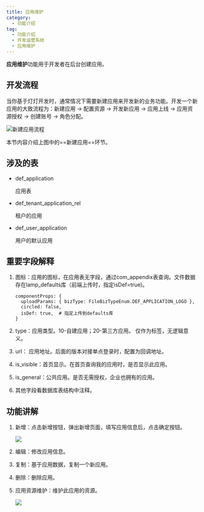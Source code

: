```yaml
---
title: 应用维护
category:
  - 功能介绍
tag:
  - 功能介绍
  - 开发运营系统
  - 应用维护
---
```


**应用维护**功能用于开发者在后台创建应用。

## 开发流程

当你基于灯灯开发时，通常情况下需要新建应用来开发新的业务功能。开发一个新应用的大致流程为：新建应用 ->  配置资源 -> 开发新应用 -> 应用上线 -> 应用资源授权 -> 创建账号 -> 角色分配。

![新建应用流程](/images/intro/开发运营_应用维护_新建应用流程.png)

本节内容介绍上图中的==新建应用==环节。



## 涉及的表

- def_application

  应用表

- def_tenant_application_rel

  租户的应用

- def_user_application

  用户的默认应用



## 重要字段解释

1. 图标：应用的图标，在应用表无字段，通过com_appendix表查询。文件数据存在lamp_defaults库（前端上传时，指定isDef=true)。

   ```tsx
   componentProps: {
     uploadParams: { bizType: FileBizTypeEnum.DEF_APPLICATION_LOGO },
     circled: false,
     isDef: true,  # 指定上传到defaults库
   }
   ```

2. type：应用类型。10-自建应用；20-第三方应用。 仅作为标签，无逻辑意义。

3. url： 应用地址。后面的版本对接单点登录时，配置为回调地址。

4. is_visible：首页显示。在首页查询我的应用时，是否显示此应用。

5. is_general：公共应用。是否无需授权，企业也拥有的应用。

6. 其他字段看数据库表结构中注释。



## 功能讲解

1. 新增：点击新增按钮，弹出新增页面，填写应用信息后，点击确定按钮。

   ![](/images/intro/操作_应用管理_新建应用.png)

2. 编辑：修改应用信息。

3. 复制：基于应用数据，复制一个新应用。

4. 删除：删除应用。

5. 应用资源维护：维护此应用的资源。

   ![](/images/intro/操作_应用管理_应用资源维护.png)



